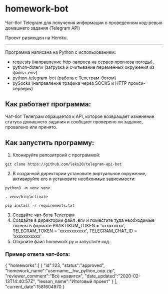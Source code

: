 # homework-bot
Чат-бот Telegram для получения информации о проведенном код-ревью домашнего задания (Telegram API)

Проект размещен на Heroku.
___________________________________________________
Программа написана на Python с использованием:
- requests (направление http-запроса на сервер прогноза погоды),
- python-dotenv (загрузка и считывание переменных окружения из файла .env)
- python-telegram-bot (работа с Телеграм-ботом)
- pySocks (направление трафика через SOCKS и HTTP прокси-серверы)

## Как работает программа:
Чат-бот Телеграм обращается к API, которое возвращает изменение статуса домашнего задания и сообщает проверено ли задание, провалено или принято.

## Как запустить программу:

1) Клонируйте репозитроий с программой:
```
git clone https://github.com/leks20/telegram-api-bot
```
2) В созданной директории установите виртуальное окружение, активируйте его и установите необхоимые зависимости:
```
python3 -m venv venv

. venv/bin/activate

pip install -r requirements.txt
```
3) Создайте чат-бота Телеграм
4) Создайте в директории файл .env и поместите туда необходимые токены в формате PRAKTIKUM_TOKEN = 'ххххххххх', TELEGRAM_TOKEN = 'ххххххххххх',
TELEGRAM_CHAT_ID = 'ххххххххххх'
5) Откройте файл homework.py и запустите код




### Пример ответа чат-бота:
{
   "homeworks":[
      {
         "id":123,
         "status":"approved",
         "homework_name":"username__hw_python_oop.zip",
         "reviewer_comment":"Всё нравится",
         "date_updated":"2020-02-13T14:40:57Z",
         "lesson_name":"Итоговый проект"
      }
   ],
   "current_date":1581604970
}




